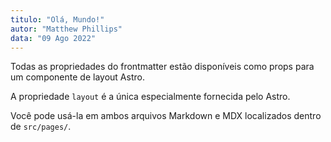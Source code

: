 ```yaml
---
titulo: "Olá, Mundo!"
autor: "Matthew Phillips"
data: "09 Ago 2022"
---
```

Todas as propriedades do frontmatter estão disponíveis como props para um componente de layout Astro.

A propriedade `layout` é a única especialmente fornecida pelo Astro.

Você pode usá-la em ambos arquivos Markdown e MDX localizados dentro de `src/pages/`.